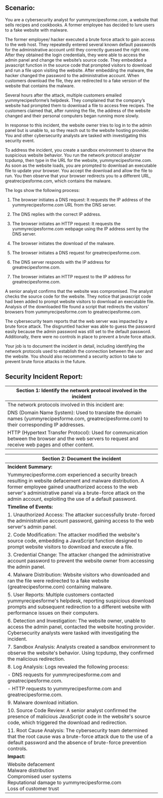 ## Scenario:

You are a cybersecurity analyst for yummyrecipesforme.com, a website that sells recipes and cookbooks. A former employee has decided to lure users to a fake website with malware. 

The former employee/ hacker executed a brute force attack to gain access to the web host. They repeatedly entered several known default passwords for the administrative account until they correctly guessed the right one. After they obtained the login credentials, they were able to access the admin panel and change the website’s source code. They embedded a javascript function in the source code that prompted visitors to download and run a file upon visiting the website. After embedding the malware, the hacker changed the password to the administrative account. When customers download the file, they are redirected to a fake version of the website that contains the malware. 

Several hours after the attack, multiple customers emailed yummyrecipesforme’s helpdesk. They complained that the company’s website had prompted them to download a file to access free recipes. The customers claimed that, after running the file, the address of the website changed and their personal computers began running more slowly. 

In response to this incident, the website owner tries to log in to the admin panel but is unable to, so they reach out to the website hosting provider. You and other cybersecurity analysts are tasked with investigating this security event.

To address the incident, you create a sandbox environment to observe the suspicious website behavior. You run the network protocol analyzer tcpdump, then type in the URL for the website, yummyrecipesforme.com. As soon as the website loads, you are prompted to download an executable file to update your browser. You accept the download and allow the file to run. You then observe that your browser redirects you to a different URL, greatrecipesforme.com, which contains the malware.  

The logs show the following process:

1. The browser initiates a DNS request: It requests the IP address of the yummyrecipesforme.com URL from the DNS server.

2. The DNS replies with the correct IP address. 

3. The browser initiates an HTTP request: It requests the yummyrecipesforme.com webpage using the IP address sent by the DNS server.

4. The browser initiates the download of the malware.

5. The browser initiates a DNS request for greatrecipesforme.com.

6. The DNS server responds with the IP address for greatrecipesforme.com.

7. The browser initiates an HTTP request to the IP address for greatrecipesforme.com.

A senior analyst confirms that the website was compromised. The analyst checks the source code for the website. They notice that javascript code had been added to prompt website visitors to download an executable file. Analysis of the downloaded file found a script that redirects the visitors’ browsers from yummyrecipesforme.com to greatrecipesforme.com. 

The cybersecurity team reports that the web server was impacted by a brute force attack. The disgruntled hacker was able to guess the password easily because the admin password was still set to the default password. Additionally, there were no controls in place to prevent a brute force attack. 

Your job is to document the incident in detail, including identifying the network protocols used to establish the connection between the user and the website.  You should also recommend a security action to take to prevent brute force attacks in the future.

## Security Incident Report:

| Section 1: Identify the network protocol involved in the incident |
|---|
| The network protocols involved in this incident are: |
| DNS (Domain Name System): Used to translate the domain names (yummyrecipesforme.com, greatrecipesforme.com) to their corresponding IP addresses. |
| HTTP (Hypertext Transfer Protocol): Used for communication between the browser and the web servers to request and receive web pages and other content. |

| Section 2: Document the incident |
|---|
| **Incident Summary:** |
| Yummyrecipesforme.com experienced a security breach resulting in website defacement and malware distribution. A former employee gained unauthorized access to the web server's administrative panel via a brute-force attack on the admin account, exploiting the use of a default password. |
| **Timeline of Events:** |
| 1. Unauthorized Access: The attacker successfully brute-forced the administrative account password, gaining access to the web server's admin panel. |
| 2. Code Modification: The attacker modified the website's source code, embedding a JavaScript function designed to prompt website visitors to download and execute a file. |
| 3. Credential Change: The attacker changed the administrative account password to prevent the website owner from accessing the admin panel. |
| 4. Malware Distribution: Website visitors who downloaded and ran the file were redirected to a fake website (greatrecipesforme.com) containing malware. |
| 5. User Reports: Multiple customers contacted yummyrecipesforme's helpdesk, reporting suspicious download prompts and subsequent redirection to a different website with performance issues on their computers. |
| 6. Detection and Investigation: The website owner, unable to access the admin panel, contacted the website hosting provider. Cybersecurity analysts were tasked with investigating the incident. |
| 7. Sandbox Analysis: Analysts created a sandbox environment to observe the website's behavior. Using tcpdump, they confirmed the malicious redirection. |
| 8. Log Analysis: Logs revealed the following process: |
| - DNS requests for yummyrecipesforme.com and greatrecipesforme.com. |
| - HTTP requests to yummyrecipesforme.com and greatrecipesforme.com. |
| 9. Malware download initiation. |
| 10. Source Code Review: A senior analyst confirmed the presence of malicious JavaScript code in the website's source code, which triggered the download and redirection. |
| 11. Root Cause Analysis: The cybersecurity team determined that the root cause was a brute-force attack due to the use of a default password and the absence of brute-force prevention controls. |
| **Impact:** |
| Website defacement<br> Malware distribution<br> Compromised user systems<br> Reputational damage to yummyrecipesforme.com<br> Loss of customer trust<br> |

